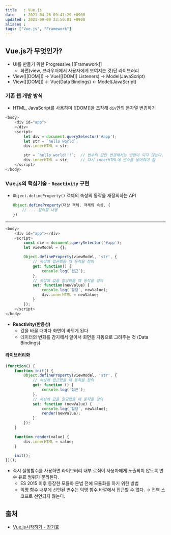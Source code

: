 ```yaml
---
title   : Vue.js
date    : 2021-04-26 09:41:29 +0900
updated : 2021-09-09 23:50:01 +0900
aliases : 
tags: ["Vue.js", "Framework"]
---
```

## Vue.js가 무엇인가? 
- UI를 만들기 위한 Progressive [[Framework]] 
  - 화면(view, 브라우저에서 사용자에게 보여지는 것)단 라이브러리  
- View([[DOM]]) → Vue([[DOM]] Listeners) → Model(JavaScript)
- View([[DOM]]) ← Vue(Data Bindings) ← Model(JavaScript)

### 기존 웹 개발 방식  
- HTML, JavaScript를 사용하며 [[DOM]]을 조작해 `div`안의 문자열 변경하기  
```javascript
<body>
    <div id="app">
    </div>
    <script>
        let div = document.querySelector('#app');
        let str = `hello world`;
        div.innerHTML = str;

        str = `hello world!!!`;  // 변수의 값만 변경해서는 반영이 되지 않는다.
        div.innerHTML = str;     // 다시 innerHTML에 변수를 넣어줘야 함 
    </script>
</body>
```

### Vue.js의 핵심기술 - `Reactivity` 구현
- `Object.defineProperty()` 객체의 속성의 동작을 재정의하는 API 
  ```javascript
  Object.defineProperty(대상 객체, 객체의 속성, {
      // ... 정의할 내용 
  })
  ```
---
```javascript
<body>
    <div id="app"></div>
    <script>
        const div = document.querySelector('#app');
        let viewModel = {};

        Object.defineProperty(viewModel, 'str', {
            // 속성에 접근했을 때 동작을 정의 
            get: function() {
                console.log(`접근`);
            },
            // 속성에 값을 할당했을 때 동작을 정의 
            set: function(newValue) {
                console.log(`할당`, newValue);
                div.innerHTML = newValue;
            }
        });
    </script>
</body>
```
- **Reactivity(반응성)** 
  - 값을 바꿀 때마다 화면이 바뀌게 된다
  - 데이터의 변화를 감지해서 알아서 화면을 자동으로 그려주는 것 (Data Bindings)

#### 라이브러리화 
```javascript
(function() {
    function init() {
        Object.defineProperty(viewModel, 'str', {
            // 속성에 접근했을 때 동작을 정의 
            get: function () {
                console.log(`접근`);
            },
            // 속성에 값을 할당했을 때 동작을 정의 
            set: function (newValue) {
                console.log(`할당`, newValue);
                render(newValue);
            }
        });
    }

    function render(value) {
        div.innerHTML = value;
    }

    init();
})();
```  
- 즉시 실행함수를 사용하면 라이브러리 내부 로직이 사용자에게 노출되지 않도록 변수 유효 범위가 분리된다.  
  - ES 2015 이후 등장한 모듈화 문법 전에 모듈화를 하기 위한 방법 
  - 익명 함수 내부에 선언된 변수는 익명 함수 바깥에서 접근할 수 없다. → 전역 스코프로 선언되지 않는다. 


## 출처 
- [Vue.js시작하기 - 장기효](https://inf.run/SwGd)
